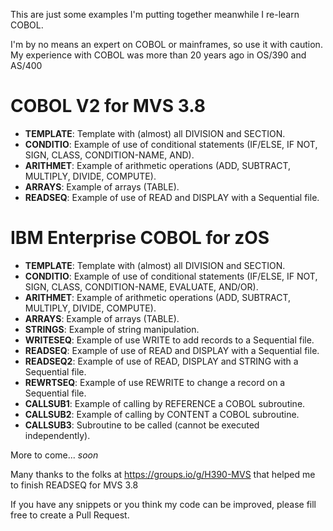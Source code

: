 This are just some examples I'm putting together meanwhile I re-learn COBOL.

I'm by no means an expert on COBOL or mainframes, so use it with caution. My experience with COBOL was more than 20 years ago in OS/390 and AS/400

# COBOL V2 for MVS 3.8

* **TEMPLATE**: Template with (almost) all DIVISION and SECTION.
* **CONDITIO**: Example of use of conditional statements (IF/ELSE, IF NOT, SIGN, CLASS, CONDITION-NAME, AND).
* **ARITHMET**: Example of arithmetic operations (ADD, SUBTRACT, MULTIPLY, DIVIDE, COMPUTE).
* **ARRAYS**: Example of arrays (TABLE).
* **READSEQ**: Example of use of READ and DISPLAY with a Sequential file.

# IBM Enterprise COBOL for zOS

* **TEMPLATE**: Template with (almost) all DIVISION and SECTION.
* **CONDITIO**: Example of use of conditional statements (IF/ELSE, IF NOT, SIGN, CLASS, CONDITION-NAME, EVALUATE, AND/OR).
* **ARITHMET**: Example of arithmetic operations (ADD, SUBTRACT, MULTIPLY, DIVIDE, COMPUTE).
* **ARRAYS**: Example of arrays (TABLE).
* **STRINGS**: Example of string manipulation.
* **WRITESEQ**: Example of use WRITE to add records to a Sequential file.
* **READSEQ**: Example of use of READ and DISPLAY with a Sequential file.
* **READSEQ2**: Example of use of READ, DISPLAY and STRING with a Sequential file.
* **REWRTSEQ**: Example of use REWRITE to change a record on a Sequential file.
* **CALLSUB1**: Example of calling by REFERENCE a COBOL subroutine.
* **CALLSUB2**: Example of calling by CONTENT a COBOL subroutine.
* **CALLSUB3**: Subroutine to be called (cannot be executed independently).


More to come... *soon*

Many thanks to the folks at https://groups.io/g/H390-MVS that helped me to finish READSEQ for MVS 3.8

If you have any snippets or you think my code can be improved, please fill free to create a Pull Request.